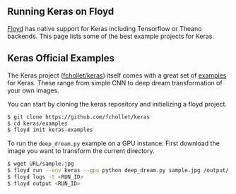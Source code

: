 ## Running Keras on Floyd

[Floyd](https://www.floydhub.com/) has native support for Keras including Tensorflow or Theano backends. This page lists some of the best example projects for Keras.

## Keras Official Examples

The Keras project ([fchollet/keras](https://github.com/fchollet/keras)) itself comes with a great set of [examples](https://github.com/fchollet/keras/tree/master/examples) for Keras. These range from simple CNN to deep dream transformation of your own images.

You can start by cloning the keras repository and initializing a floyd project.

```bash
$ git clone https://github.com/fchollet/keras
$ cd keras/examples
$ floyd init keras-examples
```

To run the `deep_dream.py` example on a GPU instance:
First download the image you want to transform the current directory.

```bash
$ wget URL/sample.jpg
$ floyd run --env keras --gpu python deep_dream.py sample.jpg /output/
$ floyd logs -t <RUN_ID>
$ floyd output <RUN_ID>
```
